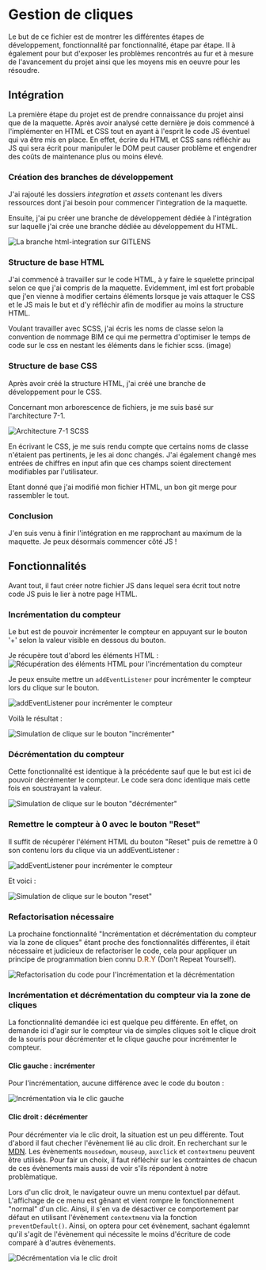 # Gestion de cliques

Le but de ce fichier est de montrer les différentes étapes de développement, fonctionnalité par fonctionnalité, étape par étape. Il à également pour but d'exposer les problèmes rencontrés au fur et à mesure de l'avancement du projet ainsi que les moyens mis en oeuvre pour les résoudre. 

## Intégration

La première étape du projet est de prendre connaissance du projet ainsi que de la maquette. Après avoir analysé cette dernière je dois commencé à l'implémenter en HTML et CSS tout en ayant à l'esprit le code JS éventuel qui va être mis en place. En effet, écrire du HTML et CSS sans réfléchir au JS qui sera écrit pour manipuler le DOM peut causer problème et engendrer des coûts de maintenance plus ou moins élevé.

### Création des branches de développement

J'ai rajouté les dossiers *integration* et *assets* contenant les divers ressources dont j'ai besoin pour commencer l'integration de la maquette.

Ensuite, j'ai pu créer une branche de développement dédiée à l'intégration sur laquelle j'ai crée une branche dédiée au développement du HTML.

![La branche html-integration sur GITLENS](./images/Git%20-%20Branche%20html-integration.png)

### Structure de base HTML

J'ai commencé à travailler sur le code HTML, à y faire le squelette principal selon ce que j'ai compris de la maquette. Evidemment, iml est fort probable que j'en vienne à modifier certains éléments lorsque je vais attaquer le CSS et le JS mais le but et d'y réfléchir afin de modifier au moins la structure HTML.

Voulant travailler avec SCSS, j'ai écris les noms de classe selon la convention de nommage BIM ce qui me permettra d'optimiser le temps de code sur le css en nestant les éléments dans le fichier scss. (image)

### Structure de base CSS

Après avoir créé la structure HTML, j'ai créé une branche de développement pour le CSS.

Concernant mon arborescence de fichiers, je me suis basé sur l'architecture 7-1.

![Architecture 7-1 SCSS](./images/SCSS%20-%20Architecture%207-1.png)

En écrivant le CSS, je me suis rendu compte que certains noms de classe n'étaient pas pertinents, je les ai donc changés. J'ai également changé mes entrées de chiffres en input afin que ces champs soient directement modifiables par l'utilisateur.

Etant donné que j'ai modifié mon fichier HTML, un bon git merge pour rassembler le tout.

### Conclusion

J'en suis venu à finir l'intégration en me rapprochant au maximum de la maquette. Je peux désormais commencer côté JS !

## Fonctionnalités

Avant tout, il faut créer notre fichier JS dans lequel sera écrit tout notre code JS puis le lier à notre page HTML.

### Incrémentation du compteur

Le but est de pouvoir incrémenter le compteur en appuyant sur le bouton '+' selon la valeur visible en dessous du bouton.

Je récupère tout d'abord les éléments HTML : 
![Récupération des éléments HTML pour l'incrémentation du compteur](/dev-process/images/HTML%20-%20Nom%20des%20éléments%20HTML.png)

Je peux ensuite mettre un `addEventListener` pour incrémenter le compteur lors du clique sur le bouton.

![addEventListener pour incrémenter le compteur](/dev-process/images/JS%20-addEventListener%20pour%20l'incrémentation.png)

Voilà le résultat :

![Simulation de clique sur le bouton "incrémenter"](/dev-process/video/Incrémentation-du-compteur.gif)

### Décrémentation du compteur

Cette fonctionnalité est identique à la précédente sauf que le but est ici de pouvoir décrémenter le compteur. Le code sera donc identique mais cette fois en soustrayant la valeur.

![Simulation de clique sur le bouton "décrémenter"](/dev-process/video/Decrémentation-du-compteur.gif)


### Remettre le compteur à 0 avec le bouton "Reset"

Il suffit de récupérer l'élément HTML du bouton "Reset" puis de remettre à 0 son contenu lors du clique via un addEventListener :

![addEventListener pour incrémenter le compteur](/dev-process/images/JS%20-%20addEventListener%20du%20reset.png)

Et voici :

![Simulation de clique sur le bouton "reset"](/dev-process/video/Reset-du-compteur.gif)

### Refactorisation nécessaire

La prochaine fonctionnalité "Incrémentation et décrémentation du compteur via la zone de cliques" étant proche des fonctionnalités différentes, il était nécessaire et judicieux de refactoriser le code, cela pour appliquer un principe de programmation bien connu <font color="#AB7349">**D.R.Y**</font> (Don't Repeat Yourself).

![Refactorisation du code pour l'incrémentation et la décrémentation](/dev-process/images/JS%20-%20Refactorisation%20du%20code%20incrémenter%20et%20décrémenter.png)


### Incrémentation et décrémentation du compteur via la zone de cliques

La fonctionnalité demandée ici est quelque peu différente. En effet, on demande ici d'agir sur le compteur via de simples cliques soit le clique droit de la souris pour décrémenter et le clique gauche pour incrémenter le compteur. 

#### Clic gauche : incrémenter

Pour l'incrémentation, aucune différence avec le code du bouton :

![Incrémentation via le clic gauche](/dev-process/images/JS%20-%20Incrémentation%20par%20clic%20gauche.png)

#### Clic droit : décrémenter

Pour décrémenter via le clic droit, la situation est un peu différente. Tout d'abord il faut checher l'évènement lié au clic droit. En recherchant sur le [MDN](https://developer.mozilla.org/fr/docs/Web/API/Element#%C3%A9v%C3%A8nements). Les évènements `mousedown`, `mouseup`, `auxclick` et `contextmenu` peuvent être utilisés. Pour fair un choix, il faut réfléchir sur les contraintes de chacun de ces évènements mais aussi de voir s'ils répondent à notre problèmatique.

Lors d'un clic droit, le navigateur ouvre un menu contextuel par défaut. L'affichage de ce menu est gênant et vient rompre le fonctionnement "normal" d'un clic. Ainsi, il s'en va de désactiver ce comportement par défaut en utilisant l'évènement `contextmenu` via la fonction `preventDefault()`. Ainsi, on optera pour cet évènement, sachant égalemnt qu'il s'agit de l'évènement qui nécessite le moins d'écriture de code comparé à d'autres évènements.

![Décrémentation via le clic droit](/dev-process/images/JS%20-%20Décrémentation%20par%20clic%20droit.png)
